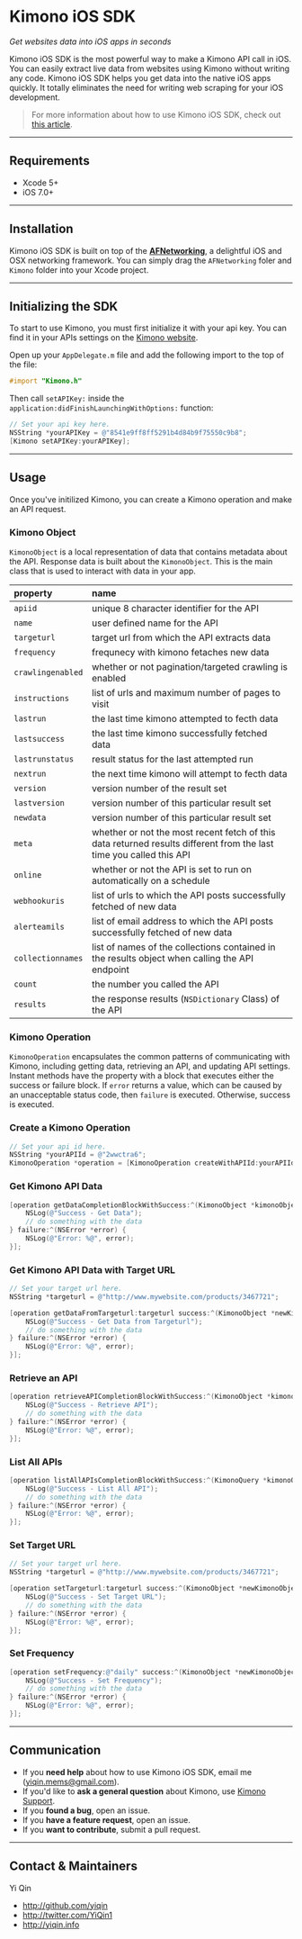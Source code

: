 # Kimono iOS SDK
*Get websites data into iOS apps in seconds*

Kimono iOS SDK is the most powerful way to make a Kimono API call in iOS. You can easily extract live data from websites using Kimono without writing any code. Kimono iOS SDK helps you get data into the native iOS apps quickly. It totally eliminates the need for writing web scraping for your iOS development.

> For more information about how to use Kimono iOS SDK, check out [this article](http://www.yiqin.info/).

---
## Requirements
- Xcode 5+
- iOS 7.0+

---

## Installation
Kimono iOS SDK is built on top of the **[AFNetworking](http://afnetworking.com/)**,  a delightful iOS and OSX networking framework. You can simply drag the `AFNetworking` foler and `Kimono` folder into your Xcode project.

---

## Initializing the SDK
To start to use Kimono, you must first initialize it with your api key. You can find it in your APIs settings on the [Kimono website](https://www.kimonolabs.com/).

Open up your `AppDelegate.m` file and add the following import to the top of the file:
```Objective-C
#import "Kimono.h"
```
Then call `setAPIKey:` inside the `application:didFinishLaunchingWithOptions:` function:
```Objective-C
// Set your api key here.
NSString *yourAPIKey = @"8541e9ff8ff5291b4d84b9f75550c9b8";
[Kimono setAPIKey:yourAPIKey];
```

---
## Usage
Once you've initilized Kimono, you can create a Kimono operation and make an API request.

### Kimono Object
`KimonoObject` is a local representation of data that contains metadata about the API. Response data is built about the `KimonoObject`. This is the main class that is used to interact with data in your app.

| property          | name |
| :------------- | :----------- |
| `apiid`           |unique 8 character identifier for the API |
| `name`            |user defined name for the API |
| `targeturl`       |target url from which the API extracts data|
| `frequency`       |frequnecy with kimono fetaches new data|
| `crawlingenabled` |whether or not pagination/targeted crawling is enabled|
| `instructions`    |list of urls and maximum number of pages to visit|
| `lastrun`         |the last time kimono attempted to fecth data|
| `lastsuccess`     |the last time kimono successfully fetched data|
| `lastrunstatus`   |result status for the last attempted run|
| `nextrun`         |the next time kimono will attempt to fecth data|
| `version`         |version number of the result set|
| `lastversion`     |version number of this particular result set|
| `newdata`         |version number of this particular result set|
| `meta`            |whether or not the most recent fetch of this data returned results different from the last time you called this API|
| `online`          |whether or not the API is set to run on automatically on a schedule|
| `webhookuris`     |list of urls to which the API posts successfully fetched of new data|
| `alerteamils`     |list of email address to which the API posts successfully fetched of new data|
| `collectionnames` |list of names of the collections contained in the results object when calling the API endpoint|
| `count`           |the number you called the API|
| `results`         |the response results (`NSDictionary` Class) of the API|


### Kimono Operation
`KimonoOperation` encapsulates the common patterns of communicating with Kimono, including getting data, retrieving an API, and updating API settings. Instant methods have the property with a block that executes either the success or failure block. If `error` returns a value, which can be caused by an unacceptable status code, then `failure` is executed. Otherwise, success is executed.

### Create a Kimono Operation
```Objective-C
// Set your api id here.
NSString *yourAPIId = @"2wwctra6";
KimonoOperation *operation = [KimonoOperation createWithAPIId:yourAPIId];
```

### Get Kimono API Data
```Objective-C
[operation getDataCompletionBlockWithSuccess:^(KimonoObject *kimonoObject, NSDictionary *responseResults) {
    NSLog(@"Success - Get Data");
    // do something with the data
} failure:^(NSError *error) {
    NSLog(@"Error: %@", error);
}];
```

### Get Kimono API Data with Target URL
```Objective-C
// Set your target url here.
NSString *targeturl = @"http://www.mywebsite.com/products/3467721";

[operation getDataFromTargeturl:targeturl success:^(KimonoObject *newKimonoObject, NSDictionary *responseResults) {
    NSLog(@"Success - Get Data from Targeturl");
    // do something with the data
} failure:^(NSError *error) {
    NSLog(@"Error: %@", error);
}];
```

### Retrieve an API

```Objective-C
[operation retrieveAPICompletionBlockWithSuccess:^(KimonoObject *kimonoObject) {
    NSLog(@"Success - Retrieve API");
    // do something with the data
} failure:^(NSError *error) {
    NSLog(@"Error: %@", error);
}];
```

### List All APIs
```Objective-C
[operation listAllAPIsCompletionBlockWithSuccess:^(KimonoQuery *kimonoQuery) {
    NSLog(@"Success - List All API");
    // do something with the data
} failure:^(NSError *error) {
    NSLog(@"Error: %@", error);
}];
```

### Set Target URL
```Objective-C
// Set your target url here.
NSString *targeturl = @"http://www.mywebsite.com/products/3467721";

[operation setTargeturl:targeturl success:^(KimonoObject *newKimonoObject) {
    NSLog(@"Success - Set Target URL");
    // do something with the data
} failure:^(NSError *error) {
    NSLog(@"Error: %@", error);
}];
```

### Set Frequency
```Objective-C
[operation setFrequency:@"daily" success:^(KimonoObject *newKimonoObject) {
    NSLog(@"Success - Set Frequency");
    // do something with the data
} failure:^(NSError *error) {
    NSLog(@"Error: %@", error);
}];
```

---

## Communication

- If you **need help** about how to use Kimono iOS SDK, email me (yiqin.mems@gmail.com).
- If you'd like to **ask a general question** about Kimono, use [Kimono Support](https://www.kimonolabs.com/support).
- If you **found a bug**, open an issue.
- If you **have a feature request**, open an issue.
- If you **want to contribute**, submit a pull request.

---

## Contact & Maintainers

Yi Qin

- http://github.com/yiqin
- http://twitter.com/YiQin1
- http://yiqin.info